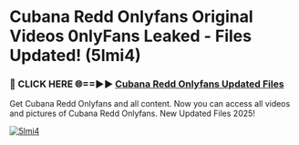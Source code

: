 # Cubana Redd Onlyfans Original Videos 0nlyFans Leaked - Files Updated! (5lmi4)

<h3>🔴 CLICK HERE 🌐==►► <a href="https://tinyurl.com/x26r9saj" rel="nofollow">Cubana Redd Onlyfans Updated Files</a></h3>

Get Cubana Redd Onlyfans and all content. Now you can access all videos and pictures of Cubana Redd Onlyfans. New Updated Files 2025!

[![5lmi4](https://i.imgur.com/LkgZPqh.gif)](https://tinyurl.com/x26r9saj)
